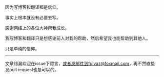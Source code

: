 因为写博客和翻译都是信仰。

事实上根本就没有必要去写。

感谢网络上的各位大神帮我成长。

我写博客和翻译只是想感谢前人对我的帮助，然后希望我也能帮助到其他人。

只是单纯的信仰。

--------------

文章错漏欢迎在issue下留言，或者发邮件到fulvaz@foxmail.com，再不然直接发pull request也是可以的。